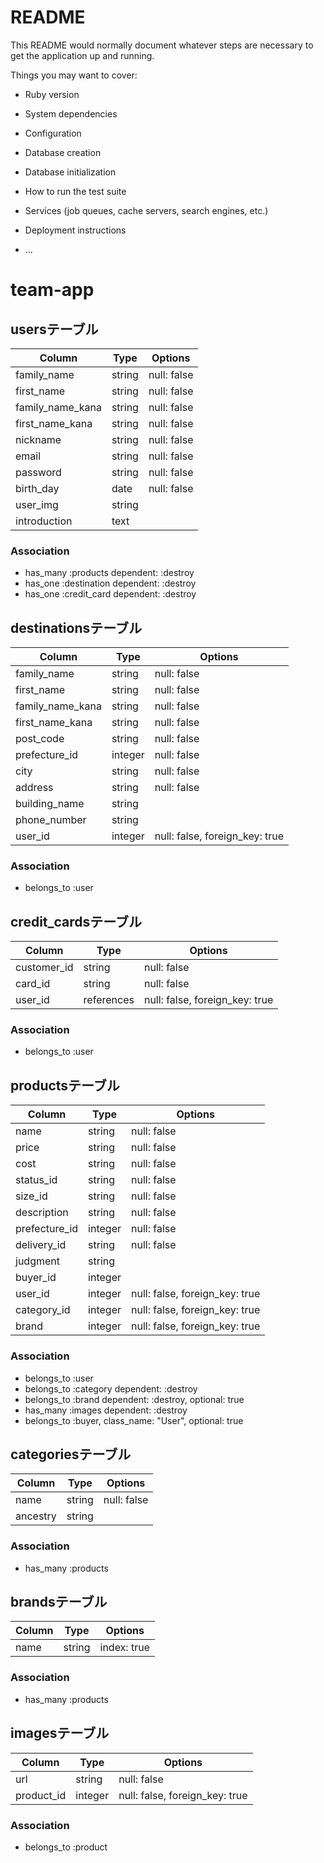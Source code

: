 # README

This README would normally document whatever steps are necessary to get the
application up and running.

Things you may want to cover:

* Ruby version

* System dependencies

* Configuration

* Database creation

* Database initialization

* How to run the test suite

* Services (job queues, cache servers, search engines, etc.)

* Deployment instructions

* ...
# team-app

## usersテーブル
|Column|Type|Options|
|------|----|-------|
|family_name|string|null: false|
|first_name|string|null: false|
|family_name_kana|string|null: false|
|first_name_kana|string|null: false|
|nickname|string|null: false|
|email|string|null: false|
|password|string|null: false|
|birth_day|date|null: false|
|user_img|string|
|introduction|text|
### Association
- has_many :products dependent: :destroy
- has_one :destination dependent: :destroy
- has_one :credit_card dependent: :destroy

## destinationsテーブル
|Column|Type|Options|
|------|----|-------|
|family_name|string|null: false|
|first_name|string|null: false|
|family_name_kana|string|null: false|
|first_name_kana|string|null: false|
|post_code|string|null: false|
|prefecture_id|integer|null: false|
|city|string|null: false|
|address|string|null: false|
|building_name|string|
|phone_number|string|
|user_id|integer|null: false, foreign_key: true|
### Association
- belongs_to :user

## credit_cardsテーブル
|Column|Type|Options|
|------|----|-------|
|customer_id|string|null: false|
|card_id|string|null: false|
|user_id|references|null: false, foreign_key: true|
### Association
- belongs_to :user

## productsテーブル
|Column|Type|Options|
|------|----|-------|
|name|string|null: false|
|price|string|null: false|
|cost|string|null: false|
|status_id|string|null: false|
|size_id|string|null: false|
|description|string|null: false|
|prefecture_id|integer|null: false|
|delivery_id|string|null: false|
|judgment|string|
|buyer_id|integer|
|user_id|integer|null: false, foreign_key: true|
|category_id|integer|null: false, foreign_key: true|
|brand|integer|null: false, foreign_key: true|
### Association
- belongs_to :user 
- belongs_to :category dependent: :destroy
- belongs_to :brand dependent: :destroy, optional: true
- has_many :images dependent: :destroy
- belongs_to :buyer, class_name: "User", optional: true

## categoriesテーブル
|Column|Type|Options|
|------|----|-------|
|name|string|null: false|
|ancestry|string|
### Association
- has_many :products

## brandsテーブル
|Column|Type|Options|
|------|----|-------|
|name|string|index: true|
### Association
- has_many :products

## imagesテーブル
|Column|Type|Options|
|------|----|-------|
|url|string|null: false|
|product_id|integer|null: false, foreign_key: true|
### Association
- belongs_to :product